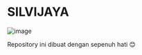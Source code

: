 # SILVIJAYA
![image](https://user-images.githubusercontent.com/112670685/188050541-57803bc7-75bc-4a84-b4d5-90f87fcd3c3b.jpeg)

Repository ini dibuat dengan sepenuh hati 😊
